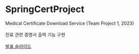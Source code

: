 # SpringCertProject
Medical Certificate Download Service (Team Project 1, 2023) <br><br>
진료 관련 증명서 출력 기능 구현 <br><br>
[발표 슬라이드](https://www.canva.com/design/DAFhukRErPA/OQKHFE_YxPmIxQVxJ_00Kg/view?utm_content=DAFhukRErPA&utm_campaign=designshare&utm_medium=link&utm_source=publishsharelink)
